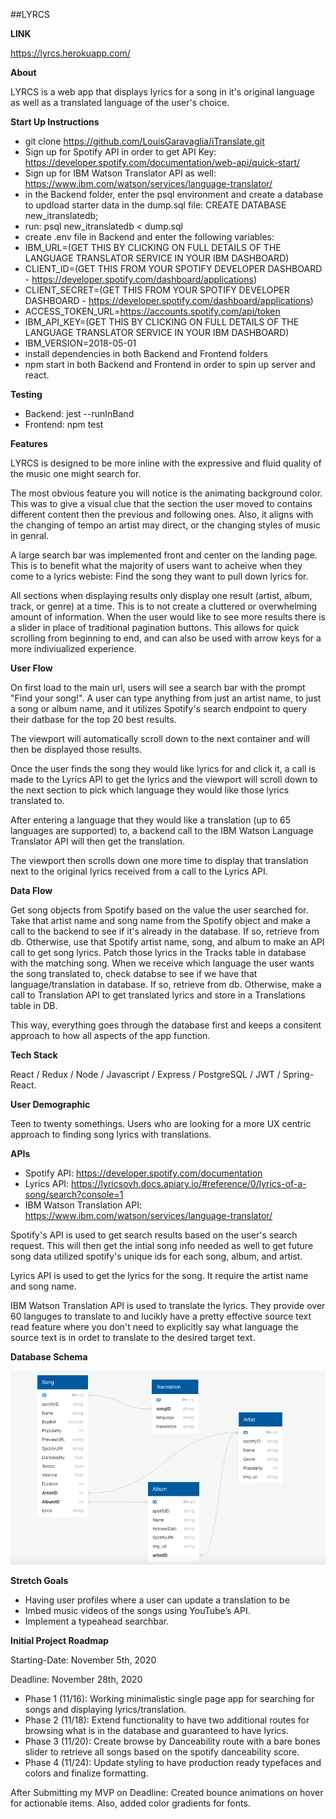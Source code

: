##LYRCS


**LINK**

https://lyrcs.herokuapp.com/

**About**

LYRCS is a web app that displays lyrics for a song in it's original language as well as a translated language of the user's choice. 

**Start Up Instructions**

* git clone https://github.com/LouisGaravaglia/iTranslate.git
* Sign up for Spotify API in order to get API Key: https://developer.spotify.com/documentation/web-api/quick-start/
* Sign up for IBM Watson Translator API as well: https://www.ibm.com/watson/services/language-translator/
* in the Backend folder, enter the psql environment and create a database to updload starter data in the dump.sql file: CREATE DATABASE new_itranslatedb;
* run: psql new_itranslatedb < dump.sql
* create .env file in Backend and enter the following variables:
* IBM_URL=(GET THIS BY CLICKING ON FULL DETAILS OF THE LANGUAGE TRANSLATOR SERVICE IN YOUR IBM DASHBOARD)
* CLIENT_ID=(GET THIS FROM YOUR SPOTIFY DEVELOPER DASHBOARD - https://developer.spotify.com/dashboard/applications)
* CLIENT_SECRET=(GET THIS FROM YOUR SPOTIFY DEVELOPER DASHBOARD - https://developer.spotify.com/dashboard/applications)
* ACCESS_TOKEN_URL=https://accounts.spotify.com/api/token
* IBM_API_KEY=(GET THIS BY CLICKING ON FULL DETAILS OF THE LANGUAGE TRANSLATOR SERVICE IN YOUR IBM DASHBOARD)
* IBM_VERSION=2018-05-01
* install dependencies in both Backend and Frontend folders
* npm start in both Backend and Frontend in order to spin up server and react.

**Testing**

* Backend: jest --runInBand
* Frontend: npm test

**Features**

LYRCS is designed to be more inline with the expressive and fluid quality of the music one might search for. 

The most obvious feature you will notice is the animating background color. This was to give a visual clue that the section the user moved to contains different content then the previous and following ones. Also, it aligns with the changing of tempo an artist may direct, or the changing styles of music in genral.

A large search bar was implemented front and center on the landing page. This is to benefit what the majority of users want to acheive when they come to a lyrics webiste: Find the song they want to pull down lyrics for.

All sections when displaying results only display one result (artist, album, track, or genre) at a time. This is to not create a cluttered or overwhelming amount of information. When the user would like to see more results there is a slider in place of traditional pagination buttons. This allows for quick scrolling from beginning to end, and can also be used with arrow keys for a more indiviualized experience.

**User Flow**

On first load to the main url, users will see a search bar with the prompt "Find your song!". A user can type anything from just an artist name, to just a song or album name, and it utilizes Spotify's search endpoint to query their datbase for the top 20 best results.

The viewport will automatically scroll down to the next container and will then be displayed those results. 

Once the user finds the song they would like lyrics for and click it, a call is made to the Lyrics API to get the lyrics and the viewport will scroll down to the next section to pick which language they would like those lyrics translated to. 

After entering a language that they would like a translation (up to 65 languages are supported) to, a backend call to the IBM Watson Language Translator API will then get the translation.

The viewport then scrolls down one more time to display that translation next to the original lyrics received from a call to the Lyrics API.

**Data Flow**

Get song objects from Spotify based on the value the user searched for. Take that artist name and song name from the Spotify object and make a call to the backend to see if it's already in the database. If so, retrieve from db. Otherwise, use that Spotify artist name, song, and album to make an API call to get song lyrics. Patch those lyrics in the Tracks table in database with the matching song. When we receive which language the user wants the song translated to, check databse to see if we have that language/translation in database. If so, retrieve from db. Otherwise, make a call to Translation API to get translated lyrics and store in a Translations table in DB. 

This way, everything goes through the database first and keeps a consitent approach to how all aspects of the app function.

**Tech Stack**

React / Redux / Node / Javascript / Express / PostgreSQL / JWT / Spring-React.

**User Demographic**

Teen to twenty somethings. Users who are looking for a more UX centric approach to finding song lyrics with translations.

**APIs**

* Spotify API: https://developer.spotify.com/documentation
* Lyrics API: https://lyricsovh.docs.apiary.io/#reference/0/lyrics-of-a-song/search?console=1
* IBM Watson Translation API: https://www.ibm.com/watson/services/language-translator/

Spotify's API is used to get search results based on the user's search request. This will then get the intial song info needed as well to get future song data utilized spotify's unique ids for each song, album, and artist.

Lyrics API is used to get the lyrics for the song. It require the artist name and song name.

IBM Watson Translation API is used to translate the lyrics. They provide over 60 languges to translate to and lucikly have a pretty effective source text read feature where you don't need to explicitly say what language the source text is in ordet to translate to the desired target text.

**Database Schema**

![](Schema/schema.png)

**Stretch Goals**

* Having user profiles where a user can update a translation to be 
* Imbed music videos of the songs using YouTube’s API.
* Implement a typeahead searchbar.

**Initial Project Roadmap**

Starting-Date: November 5th, 2020 

Deadline: November 28th, 2020

* Phase 1 (11/16): Working minimalistic single page app for searching for songs and displaying lyrics/translation.
* Phase 2 (11/18): Extend functionality to have two additional routes for browsing what is in the database and guaranteed to have lyrics.
* Phase 3 (11/20): Create browse by Danceability route with a bare bones slider to retrieve all songs based on the spotify danceability score.
* Phase 4 (11/24): Update styling to have production ready typefaces and colors and finalize formatting.

After Submitting my MVP on Deadline: Created bounce animations on hover for actionable items. Also, added color gradients for fonts.
